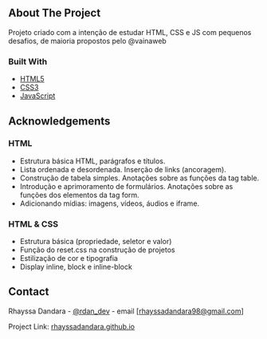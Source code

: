 ## About The Project

Projeto criado com a intenção de estudar HTML, CSS e JS com pequenos desafios, de maioria propostos pelo @vainaweb
 
### Built With

* [HTML5]()
* [CSS3]()
* [JavaScript]()

 
## Acknowledgements

### HTML
* Estrutura básica HTML, parágrafos e títulos.
* Lista ordenada e desordenada. Inserção de links (ancoragem).
* Construção de tabela simples. Anotações sobre as funções da tag table.
* Introdução e aprimoramento de formulários. Anotações sobre as funções dos elementos da tag form.
* Adicionando mídias: imagens, vídeos, áudios e iframe.
  

### HTML & CSS
* Estrutura básica (propriedade, seletor e valor)
* Função do reset.css na construção de projetos
* Estilização de cor e tipografia
* Display inline, block e inline-block


## Contact

Rhayssa Dandara - [@rdan_dev](https://instagram.com/rdan_dev) - email [rhayssadandara98@gmail.com]

Project Link: [rhayssadandara.github.io](https://rhayssadandara.github.io)
